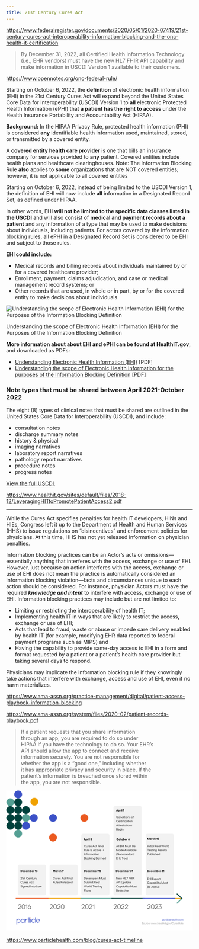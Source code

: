 ```yaml
---
title: 21st Century Cures Act
---
```


https://www.federalregister.gov/documents/2020/05/01/2020-07419/21st-century-cures-act-interoperability-information-blocking-and-the-onc-health-it-certification

>By December 31, 2022, all Certified Health Information Technology (i.e., EHR vendors) must have the new HL7 FHIR API capability and make information in USCDI Version 1 available to their customers.


https://www.opennotes.org/onc-federal-rule/


Starting on October 6, 2022, the **definition** of electronic health information (EHI) in the 21st Century Cures Act will expand beyond the United States Core Data for Interoperability (USCDI) Version 1 to **all** electronic Protected Health Information (ePHI) that **a patient has the right to access** under the Health Insurance Portability and Accountability Act (HIPAA).

**Background:** In the HIPAA Privacy Rule, protected health information (PHI) is considered **any** identifiable health information used, maintained, stored, or transmitted by a covered entity.

A **covered entity health care provider** is one that bills an insurance company for services provided to **any** patient. Covered entities include health plans and healthcare clearinghouses. Note: The Information Blocking Rule **also** applies to **some** organizations that are NOT covered entities; however, it is not applicable to all covered entities

Starting on October 6, 2022, instead of being limited to the USCDI Version 1, the definition of EHI will now include **all** information in a Designated Record Set, as defined under HIPAA.

In other words, EHI **will not be limited to the specific data classes listed in the USCDI** and will also consist of **medical and payment records about a patient** and any information of a type that may be used to make decisions about individuals, including patients. For actors covered by the information blocking rules, all ePHI in a Designated Record Set is considered to be EHI and subject to those rules.

**EHI could include:**

-   Medical records and billing records about individuals maintained by or for a covered healthcare provider;
-   Enrollment, payment, claims adjudication, and case or medical management record systems; or
-   Other records that are used, in whole or in part, by or for the covered entity to make decisions about individuals.

![Understanding the scope of Electronic Health Information (EHI) for the Purposes of the Information Blocking Definition](https://www.opennotes.org/wp-content/uploads/2022/07/understanding_EHI_for_InfoBlocking-535x317.png)

Understanding the scope of Electronic Health Information (EHI) for the Purposes of the Information Blocking Definition

**More information about about EHI and ePHI can be found at HealthIT.gov**, and downloaded as PDFs:

-   [Understanding Electronic Health Information (EHI)](https://www.healthit.gov/cures/sites/default/files/cures/2021-12/Understanding_EHI.pdf) [PDF]
-   [Understanding the scope of Electronic Health Information for the purposes of the Information Blocking Definition](https://www.healthit.gov/cures/sites/default/files/cures/2021-12/Understanding_EHI-Scope-Diagram.pdf) [PDF]



### Note types that must be shared between April 2021-October 2022

The eight (8) types of clinical notes that must be shared are outlined in the United States Core Data for Interoperability (USCDI), and include:

-   consultation notes
-   discharge summary notes
-   history & physical
-   imaging narratives
-   laboratory report narratives
-   pathology report narratives
-   procedure notes
-   progress notes

[View the full USCDI](https://www.healthit.gov/isa/united-states-core-data-interoperability-uscdi).


https://www.healthit.gov/sites/default/files/2018-12/LeveragingHITtoPromotePatientAccess2.pdf


---
While the Cures Act specifies penalties for health IT developers, HINs and HIEs, Congress left it up to the Department of Health and Human Services (HHS) to issue regulations on “disincentives” and enforcement policies for physicians. At this time, HHS has not yet released information on physician penalties.

Information blocking practices can be an Actor’s acts or omissions—essentially anything that interferes with the access, exchange or use of EHI. However, just because an action interferes with the access, exchange or use of EHI does not mean the practice is automatically considered an information blocking violation—facts and circumstances unique to each action should be considered. For instance, physician Actors must have the required **_knowledge and intent_** to interfere with access, exchange or use of EHI. Information blocking practices may include but are not limited to:

-   Limiting or restricting the interoperability of health IT;
-   Implementing health IT in ways that are likely to restrict the access, exchange or use of EHI;
-   Acts that lead to fraud, waste or abuse or impede care delivery enabled by health IT (for example, modifying EHR data reported to federal payment programs such as MIPS) and
-   Having the capability to provide same-day access to EHI in a form and format requested by a patient or a patient’s health care provider but taking several days to respond.

Physicians may implicate the information blocking rule if they knowingly take actions that interfere with exchange, access and use of EHI, even if no harm materializes.

https://www.ama-assn.org/practice-management/digital/patient-access-playbook-information-blocking

https://www.ama-assn.org/system/files/2020-02/patient-records-playbook.pdf

> If a patient requests that you share information  
through an app, you are required to do so under  
HIPAA if you have the technology to do so. Your EHR’s  
API should allow the app to connect and receive  
information securely. You are not responsible for  
whether the app is a “good one,” including whether  
it has appropriate privacy and security in place. If the  
patient’s information is breached once stored within  
the app, you are not responsible.


![](img/Pasted%20image%2020221018215022.png)

https://www.particlehealth.com/blog/cures-act-timeline
